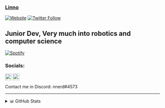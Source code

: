 ### [Linno][website]

[![Website](https://img.shields.io/website?down_color=lightgrey&down_message=offline&logo=Globe&style=for-the-badge&up_color=green&up_message=online&url=https%3A%2F%2Fwensente27.github.io)][website]
[![Twitter Follow](https://img.shields.io/twitter/follow/linnolmfao?color=%231da1f2&logo=Twitter&style=for-the-badge)][twitter]

## Junior Dev, Very much into robotics and computer science

[![Spotify](https://now-playing-ashy.vercel.app/api/spotify)](https://open.spotify.com/user/6s7egqw2p3cpjni6er2mocpsk)

### Socials:

[<img align="left" alt="linno" width="22px" src="https://www.freeiconspng.com/thumbs/twitter-icon/twitter-icon-download-18.png" />][twitter]
[<img align="left" alt="linno" width="22px" src="https://www.iconpacks.net/icons/2/free-youtube-logo-icon-2431-thumb.png" />][youtube]
<br />
<br />
Contact me in Discord: nnerd#4573

---

<details>
   <summary>📊 GitHub Stats</summary>

  <img align="left" alt="wensente27's GitHub Stats" src="https://github-readme-stats-self-rho.vercel.app/api?username=wensente27&show_icons=true&hide_border=true&theme=dark" />
  
  <img align="left" alt="wesente27's Top Langs" src="https://github-readme-stats-self-rho.vercel.app/api/top-langs/?username=wensente27&langs_count=9&theme=dark" />
</details>
<br />

[website]: https://wensente27.github.io
[twitter]: https://www.twitter.com/linnolmfao
[youtube]: https://www.youtube.com/channel/UC9siaJe1g0SS7AS4Rc-rOWg
